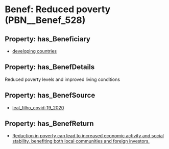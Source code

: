 # Benef: __Reduced poverty__ (PBN__Benef_528)

## Property: has_Beneficiary

* [developing countries](../Stakeholder/PBN__Stakeholder_223)

## Property: has_BenefDetails

Reduced poverty levels and improved living conditions

## Property: has_BenefSource

* [leal_filho_covid-19_2020](../Article/PBN__Article_109)

## Property: has_BenefReturn

* [Reduction in poverty can lead to increased economic activity and social stability, benefiting both local communities and foreign investors.](../BenefReturn/PBN__BenefReturn_579)

